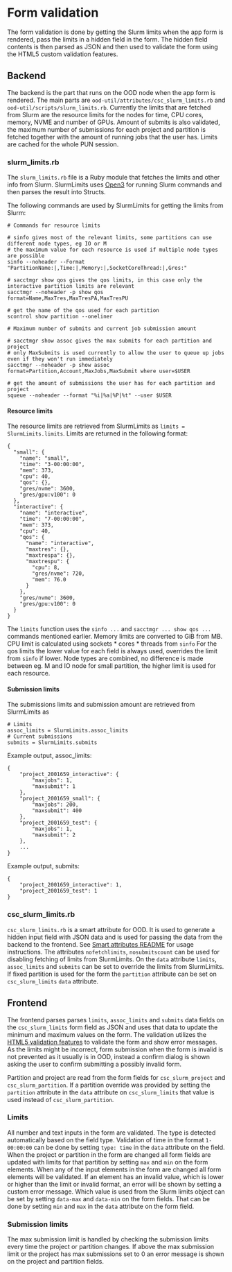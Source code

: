 # Form validation

The form validation is done by getting the Slurm limits when the app form is rendered, pass the limits in a hidden field in the form.
The hidden field contents is then parsed as JSON and then used to validate the form using the HTML5 custom validation features.

## Backend
The backend is the part that runs on the OOD node when the app form is rendered.
The main parts are `ood-util/attributes/csc_slurm_limits.rb` and `ood-util/scripts/slurm_limits.rb`.
Currently the limits that are fetched from Slurm are the resource limits for the nodes for time, CPU cores, memory, NVME and number of GPUs.
Amount of submits is also validated, the maximum number of submissions for each project and partition is fetched together with the amount of running jobs that the user has.
Limits are cached for the whole PUN session.

### slurm_limits.rb
The `slurm_limits.rb` file is a Ruby module that fetches the limits and other info from Slurm.
SlurmLimits uses [Open3](https://docs.ruby-lang.org/en/2.7.0/Open3.html) for running Slurm commands and then parses the result into Structs.

The following commands are used by SlurmLimits for getting the limits from Slurm:
```
# Commands for resource limits

# sinfo gives most of the relevant limits, some partitions can use different node types, eg IO or M
# the maximum value for each resource is used if multiple node types are possible
sinfo --noheader --Format "PartitionName:|,Time:|,Memory:|,SocketCoreThread:|,Gres:"

# sacctmgr show qos gives the qos limits, in this case only the interactive partition limits are relevant
sacctmgr --noheader -p show qos format=Name,MaxTres,MaxTresPA,MaxTresPU

# get the name of the qos used for each partition
scontrol show partition --oneliner
```
```
# Maximum number of submits and current job submission amount

# sacctmgr show assoc gives the max submits for each partition and project
# only MaxSubmits is used currently to allow the user to queue up jobs even if they won't run immediately
sacctmgr --noheader -p show assoc format=Partition,Account,MaxJobs,MaxSubmit where user=$USER

# get the amount of submissions the user has for each partition and project
squeue --noheader --format "%i|%a|%P|%t" --user $USER
```

#### Resource limits
The resource limits are retrieved from SlurmLimits as `limits = SlurmLimits.limits`.
Limits are returned in the following format:
```
{
  "small": {
    "name": "small",
    "time": "3-00:00:00",
    "mem": 373,
    "cpu": 40,
    "qos": {},
    "gres/nvme": 3600,
    "gres/gpu:v100": 0
  },
  "interactive": {
    "name": "interactive",
    "time": "7-00:00:00",
    "mem": 373,
    "cpu": 40,
    "qos": {
      "name": "interactive",
      "maxtres": {},
      "maxtrespa": {},
      "maxtrespu": {
        "cpu": 8,
        "gres/nvme": 720,
        "mem": 76.0
      }
    },
    "gres/nvme": 3600,
    "gres/gpu:v100": 0
  }
}
```

The `limits` function uses the `sinfo ...` and `sacctmgr ... show qos ...` commands mentioned earlier.
Memory limits are converted to GiB from MB.
CPU limit is calculated using sockets * cores * threads from `sinfo`
For the qos limits the lower value for each field is always used, overrides the limit from `sinfo` if lower.
Node types are combined, no difference is made between eg. M and IO node for small partition, the higher limit is used for each resource.

#### Submission limits
The submissions limits and submission amount are retrieved from SlurmLimits as
```
# Limits
assoc_limits = SlurmLimits.assoc_limits
# Current submissions
submits = SlurmLimits.submits
```
Example output, assoc_limits:
```
{
    "project_2001659_interactive": {
        "maxjobs": 1,
        "maxsubmit": 1
    },
    "project_2001659_small": {
        "maxjobs": 200,
        "maxsubmit": 400
    },
    "project_2001659_test": {
        "maxjobs": 1,
        "maxsubmit": 2
    },
    ...
}
```
Example output, submits:
```
{
    "project_2001659_interactive": 1,
    "project_2001659_test": 1
}
```

### csc_slurm_limits.rb
`csc_slurm_limits.rb` is a smart attribute for OOD.
It is used to generate a hidden input field with JSON data and is used for passing the data from the backend to the frontend.
See [Smart attributes README](https://gitlab.ci.csc.fi/compen/hpc-environment/ood-util/-/blob/master/attributes/README.md) for usage instructions.
The attributes `nofetchlimits`, `nosubmitscount` can be used for disabling fetching of limits from SlurmLimits.
On the `data` attribute `limits`, `assoc_limits` and `submits` can be set to override the limits from SlurmLimits.
If fixed partition is used for the form the `partition` attribute can be set on `csc_slurm_limits` `data` attribute.

## Frontend
The frontend parses parses `limits`, `assoc_limits` and `submits` data fields on the `csc_slurm_limits` form field as JSON and uses that data to update the minimum and maximum values on the form.
The validation utilizes the [HTML5 validation features](https://developer.mozilla.org/en-US/docs/Learn/Forms/Form_validation) to validate the form and show error messages.
As the limits might be incorrect, form submission when the form is invalid is not prevented as it usually is in OOD, instead a confirm dialog is shown asking the user to confirm submitting a possibly invalid form.

Partition and project are read from the form fields for `csc_slurm_project` and `csc_slurm_partition`.
If a partition override was provided by setting the `partition` attribute in the `data` attribute on `csc_slurm_limits` that value is used instead of `csc_slurm_partition`.

### Limits
All number and text inputs in the form are validated.
The type is detected automatically based on the field type.
Validation of time in the format `1-00:00:00` can be done by setting `type: time` in the `data` attribute on the field.
When the project or partition in the form are changed all form fields are updated with limits for that partition by setting `max` and `min` on the form elements.
When any of the input elements in the form are changed all form elements will be validated.
If an element has an invalid value, which is lower or higher than the limit or invalid format, an error will be shown by setting a custom error message.
Which value is used from the Slurm limits object can be set by setting `data-max` and `data-min` on the form fields. That can be done by setting `min` and `max` in the `data` attribute on the form field.

### Submission limits
The max submission limit is handled by checking the submission limits every time the project or partition changes.
If above the max submission limit or the project has max submissions set to 0 an error message is shown on the project and partition fields.
